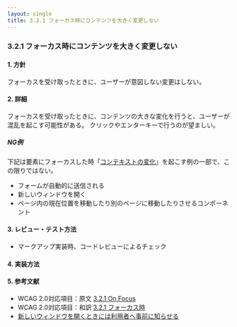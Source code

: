 ```yaml
---
layout: single
title: 3.2.1 フォーカス時にコンテンツを大きく変更しない
---
```


### 3.2.1 フォーカス時にコンテンツを大きく変更しない

#### 1. 方針

フォーカスを受け取ったときに、ユーザーが意図しない変更はしない。

#### 2. 詳細

フォーカスを受け取ったときに、コンテンツの大きな変化を行うと、ユーザーが混乱を起こす可能性がある。
クリックやエンターキーで行うのが望ましい。

##### NG例

下記は要素にフォーカスした時「[コンテキストの変化](https://waic.jp/docs/UNDERSTANDING-WCAG20/consistent-behavior-receive-focus.html#context-changedef)」を起こす例の一部で、この限りではない。

- フォームが自動的に送信される
- 新しいウィンドウを開く
- ページ内の現在位置を移動したり別のページに移動したりさせるコンポーネント

#### 3. レビュー・テスト方法  

- マークアップ実装時、コードレビューによるチェック

#### 4. 実装方法

#### 5. 参考文献

- WCAG 2.0対応項目：原文 [3.2.1 On Focus](https://www.w3.org/TR/2008/REC-WCAG20-20081211/#consistent-behavior-receive-focus)
- WCAG 2.0対応項目：和訳 [3.2.1 フォーカス時](https://waic.jp/docs/WCAG20/Overview.html#consistent-behavior-receive-focus)
- [新しいウィンドウを開くときには利用者へ事前に知らせる](https://waic.jp/docs/WCAG-TECHS/G201.html)
